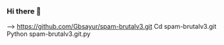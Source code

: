 ### Hi there 👋 

-->
https://github.com/Gbsayur/spam-brutalv3.git
Cd spam-brutalv3.git
Python spam-brutalv3.git.py
